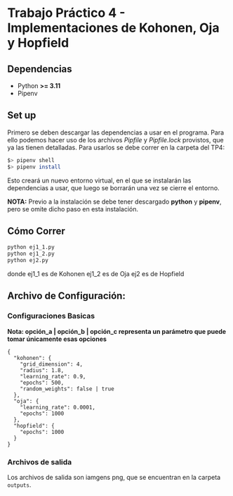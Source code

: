 # Trabajo Práctico 4 - Implementaciones de Kohonen, Oja y Hopfield

## Dependencias

- Python **>= 3.11**
- Pipenv

## Set up

Primero se deben descargar las dependencias a usar en el programa. Para ello podemos hacer uso de los archivos _Pipfile_ y _Pipfile.lock_ provistos, que ya las tienen detalladas. Para usarlos se debe correr en la carpeta del TP4:

```bash
$> pipenv shell
$> pipenv install
```

Esto creará un nuevo entorno virtual, en el que se instalarán las dependencias a usar, que luego se borrarán una vez se cierre el entorno.

**NOTA:** Previo a la instalación se debe tener descargado **python** y **pipenv**, pero se omite dicho paso en esta instalación.

## Cómo Correr

```bash
python ej1_1.py
python ej1_2.py
python ej2.py
```
donde ej1_1 es de Kohonen
ej1_2 es de Oja
ej2 es de Hopfield

## Archivo de Configuración:

### Configuraciones Basicas

**Nota: opción_a | opción_b | opción_c representa un parámetro que puede tomar únicamente esas opciones**

```json5
{
  "kohonen": {
    "grid_dimension": 4,
    "radius": 1.8,
    "learning_rate": 0.9,
    "epochs": 500,
    "random_weights": false | true
  },
  "oja": {
    "learning_rate": 0.0001,
    "epochs": 1000
  },
  "hopfield": {
    "epochs": 1000
  }
}
```

### Archivos de salida

Los archivos de salida son iamgens png, que se encuentran en la carpeta `outputs`.
